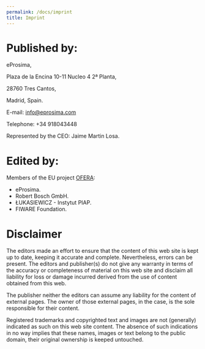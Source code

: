 ```yaml
---
permalink: /docs/imprint
title: Imprint
---
```


# Published by:

eProsima,

Plaza de la Encina 10-11 Nucleo 4 2ª Planta,

28760 Tres Cantos,

Madrid, Spain.

E-mail: info@eprosima.com

Telephone: +34 918043448

Represented by the CEO:
Jaime Martin Losa.

# Edited by:

Members of the EU project [OFERA](http://ofera.eu/):

* eProsima.
* Robert Bosch GmbH.
* ŁUKASIEWICZ - Instytut PIAP.
* FIWARE Foundation.

# Disclaimer

The editors made an effort to ensure that the content of this web site is kept up to date, keeping it accurate and complete.
Nevertheless, errors can be present.
The editors and publisher(s) do not give any warranty in terms of the accuracy or completeness of material on this web site and disclaim all liability for loss or damage incurred derived from the use of content obtained from this web.

The publisher neither the editors can assume any liability for the content of external pages. The owner of those external pages, in the case, is the sole responsible for their content.

Registered trademarks and copyrighted text and images are not (generally) indicated as such on this web site content.
The absence of such indications in no way implies that these names, images or text belong to the public domain, their original ownership is keeped untouched.